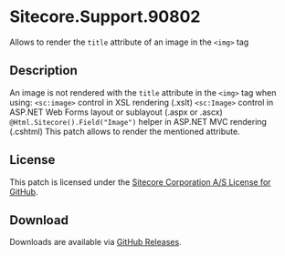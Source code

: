 # Sitecore.Support.90802
Allows to render the `title` attribute of an image in the `<img>` tag

## Description
An image is not rendered with the `title` attribute in the `<img>` tag when using:
`<sc:image>` control in XSL rendering (.xslt)
`<sc:Image>` control in ASP.NET Web Forms layout or sublayout (.aspx or .ascx)
`@Html.Sitecore().Field("Image")` helper in ASP.NET MVC rendering (.cshtml)
This patch allows to render the mentioned attribute.

## License  
This patch is licensed under the [Sitecore Corporation A/S License for GitHub](https://github.com/sitecoresupport/Sitecore.Support.90802/blob/master/LICENSE).  

## Download  
Downloads are available via [GitHub Releases](https://github.com/sitecoresupport/Sitecore.Support.90802/releases).  
